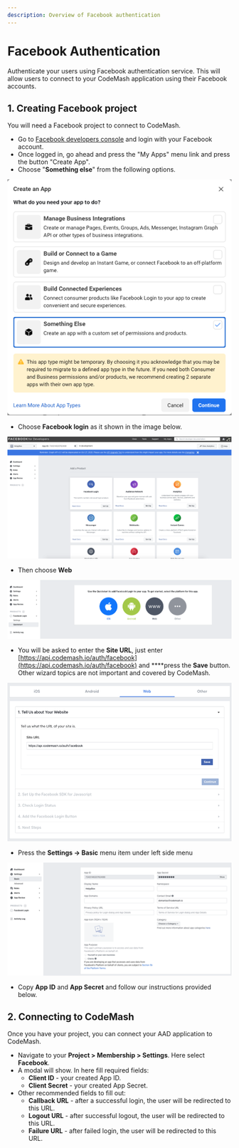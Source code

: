 ```yaml
---
description: Overview of Facebook authentication
---
```


# Facebook Authentication

Authenticate your users using Facebook authentication service. This will allow users to connect to your CodeMash application using their Facebook accounts.

## 1. Creating Facebook project

You will need a Facebook project to connect to CodeMash.

* Go to [Facebook developers console](https://developers.facebook.com/) and login with your Facebook account.
* Once logged in, go ahead and press the "My Apps" menu link and press the button "Create App".
* Choose "**Something else**" from the following options.

![](../../../.gitbook/assets/screenshot-2020-10-22-at-13.01.05.png)

* Choose **Facebook login** as it shown in the image below.

![](../../../.gitbook/assets/screenshot-2020-10-22-at-13.02.04.png)

* Then choose **Web** 

![](../../../.gitbook/assets/screenshot-2020-10-22-at-13.02.30.png)

* You will be asked to enter the **Site URL**, just enter [https://api.codemash.io/auth/facebook](https://api.codemash.io/auth/facebook) and ****press the **Save** button. Other wizard topics are not important and covered by CodeMash.  

![](../../../.gitbook/assets/screenshot-2020-10-22-at-13.35.40.png)

* Press the **Settings -&gt; Basic** menu item under left side menu

![](../../../.gitbook/assets/screenshot-2020-10-22-at-13.19.31.png)

* Copy **App ID** and **App Secret** and follow our instructions provided below. 

## 2. Connecting to CodeMash <a id="2-connecting-to-codemash"></a>

Once you have your project, you can connect your AAD application to CodeMash.

* Navigate to your **Project &gt; Membership &gt; Settings**. Here select **Facebook**.
* A modal will show. In here fill required fields:
  * **Client ID** - your created App ID.
  * **Client Secret** - your created App Secret.
* Other recommended fields to fill out:
  * **Callback URL** - after a successful login, the user will be redirected to this URL.
  * **Logout URL** - after successful logout, the user will be redirected to this URL.
  * **Failure URL** - after failed login, the user will be redirected to this URL.

##  <a id="3-google-api-access"></a>

